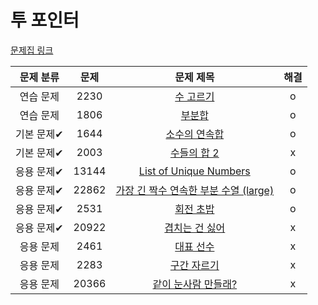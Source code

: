 # 투 포인터

[문제집 링크](https://www.acmicpc.net/workbook/view/8709)

| 문제 분류 | 문제 | 문제 제목 | 해결 |
| :--: | :--: | :--: | :--: |
| 연습 문제 | 2230 | [수 고르기](https://www.acmicpc.net/problem/2230) | o |
| 연습 문제 | 1806 | [부분합](https://www.acmicpc.net/problem/1806) | o |
| 기본 문제✔ | 1644 | [소수의 연속합](https://www.acmicpc.net/problem/1644) | o |
| 기본 문제✔ | 2003 | [수들의 합 2](https://www.acmicpc.net/problem/2003) | x |
| 응용 문제✔ | 13144 | [List of Unique Numbers](https://www.acmicpc.net/problem/13144) | o |
| 응용 문제✔ | 22862 | [가장 긴 짝수 연속한 부분 수열 (large)](https://www.acmicpc.net/problem/22862) | o |
| 응용 문제✔ | 2531 | [회전 초밥](https://www.acmicpc.net/problem/2531) | o |
| 응용 문제✔ | 20922 | [겹치는 건 싫어](https://www.acmicpc.net/problem/20922) | x |
| 응용 문제 | 2461 | [대표 선수](https://www.acmicpc.net/problem/2461) | x |
| 응용 문제 | 2283 | [구간 자르기](https://www.acmicpc.net/problem/2283) | x |
| 응용 문제 | 20366 | [같이 눈사람 만들래?](https://www.acmicpc.net/problem/20366) | x |
